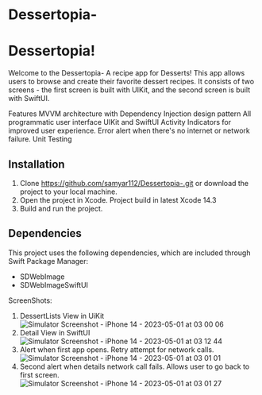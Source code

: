 # Dessertopia-


# Dessertopia!

Welcome to the Dessertopia- A recipe app for Desserts! This app allows users to browse and create their favorite dessert recipes. It consists of two screens - the first screen is built with UIKit, and the second screen is built with SwiftUI.

Features
MVVM architecture with Dependency Injection design pattern 
All programmatic user interface
UIKit and SwiftUI 
Activity Indicators for improved user experience.
Error alert when there's no internet or network failure.
Unit Testing


## Installation

1. Clone https://github.com/samyar112/Dessertopia-.git or download the project to your local machine.
2. Open the project in Xcode. Project build in latest Xcode 14.3
3. Build and run the project.

## Dependencies

This project uses the following dependencies, which are included through Swift Package Manager:

- SDWebImage
- SDWebImageSwiftUI

ScreenShots: 
1. DessertLists View in UiKit
![Simulator Screenshot - iPhone 14 - 2023-05-01 at 03 00 06](https://user-images.githubusercontent.com/116327107/235439421-5f778ae3-2adf-4964-a2b1-74a5a0818fa7.png)
2. Detail View in SwiftUI
![Simulator Screenshot - iPhone 14 - 2023-05-01 at 03 12 44](https://user-images.githubusercontent.com/116327107/235439431-53bb1d07-dc46-4c01-9027-ec3f61d7d8d2.png)
3. Alert when first app opens. Retry attempt for network calls.
![Simulator Screenshot - iPhone 14 - 2023-05-01 at 03 01 01](https://user-images.githubusercontent.com/116327107/235439467-7b7941fb-2a7c-4505-8294-cdab57a70b92.png)
4. Second alert when details network call fails. Allows user to go back to first screen. 
![Simulator Screenshot - iPhone 14 - 2023-05-01 at 03 01 27](https://user-images.githubusercontent.com/116327107/235439472-e1adb950-321f-4d18-8bff-1015a3dcc535.png)
